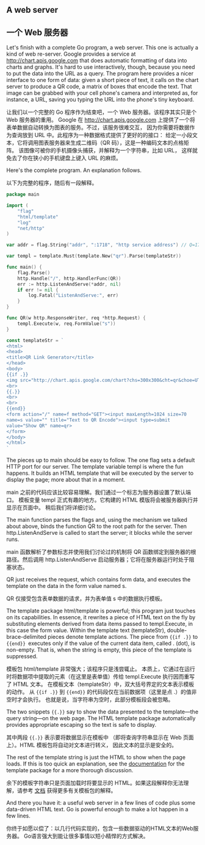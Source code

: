 ## A web server

## 一个 Web 服务器

Let's finish with a complete Go program, a web server. This one is actually a kind of web re-server. Google provides a service at http://chart.apis.google.com that does automatic formatting of data into charts and graphs. It's hard to use interactively, though, because you need to put the data into the URL as a query. The program here provides a nicer interface to one form of data: given a short piece of text, it calls on the chart server to produce a QR code, a matrix of boxes that encode the text. That image can be grabbed with your cell phone's camera and interpreted as, for instance, a URL, saving you typing the URL into the phone's tiny keyboard.

让我们以一个完整的 Go 程序作为结束吧，一个 Web 服务器。该程序其实只是个 Web 服务器的重用。 Google 在 http://chart.apis.google.com 上提供了一个将表单数据自动转换为图表的服务。不过，该服务很难交互， 因为你需要将数据作为查询放到 URL 中。此程序为一种数据格式提供了更好的的接口： 给定一小段文本，它将调用图表服务器来生成二维码（QR 码），这是一种编码文本的点格矩阵。 该图像可被你的手机摄像头捕获，并解释为一个字符串，比如 URL， 这样就免去了你在狭小的手机键盘上键入 URL 的麻烦。

Here's the complete program. An explanation follows.

以下为完整的程序，随后有一段解释。

```go
package main

import (
    "flag"
    "html/template"
    "log"
    "net/http"
)

var addr = flag.String("addr", ":1718", "http service address") // Q=17, R=18

var templ = template.Must(template.New("qr").Parse(templateStr))

func main() {
    flag.Parse()
    http.Handle("/", http.HandlerFunc(QR))
    err := http.ListenAndServe(*addr, nil)
    if err != nil {
        log.Fatal("ListenAndServe:", err)
    }
}

func QR(w http.ResponseWriter, req *http.Request) {
    templ.Execute(w, req.FormValue("s"))
}

const templateStr = `
<html>
<head>
<title>QR Link Generator</title>
</head>
<body>
{{if .}}
<img src="http://chart.apis.google.com/chart?chs=300x300&cht=qr&choe=UTF-8&chl={{.}}" />
<br>
{{.}}
<br>
<br>
{{end}}
<form action="/" name=f method="GET"><input maxLength=1024 size=70
name=s value="" title="Text to QR Encode"><input type=submit
value="Show QR" name=qr>
</form>
</body>
</html>
`
```
The pieces up to main should be easy to follow. The one flag sets a default HTTP port for our server. The template variable templ is where the fun happens. It builds an HTML template that will be executed by the server to display the page; more about that in a moment.

main 之前的代码应该比较容易理解。我们通过一个标志为服务器设置了默认端口。 模板变量 templ 正式有趣的地方。它构建的 HTML 模版将会被服务器执行并显示在页面中。 稍后我们将详细讨论。

The main function parses the flags and, using the mechanism we talked about above, binds the function QR to the root path for the server. Then http.ListenAndServe is called to start the server; it blocks while the server runs.

main 函数解析了参数标志并使用我们讨论过的机制将 QR 函数绑定到服务器的根路径。然后调用 http.ListenAndServe 启动服务器；它将在服务器运行时处于阻塞状态。

QR just receives the request, which contains form data, and executes the template on the data in the form value named s.

QR 仅接受包含表单数据的请求，并为表单值 s 中的数据执行模板。

The template package html/template is powerful; this program just touches on its capabilities. In essence, it rewrites a piece of HTML text on the fly by substituting elements derived from data items passed to templ.Execute, in this case the form value. Within the template text (templateStr), double-brace-delimited pieces denote template actions. The piece from `{{if .}}` to `{{end}} `executes only if the value of the current data item, called . (dot), is non-empty. That is, when the string is empty, this piece of the template is suppressed.

模板包 html/template 非常强大；该程序只是浅尝辄止。 本质上，它通过在运行时将数据项中提取的元素（在这里是表单值）传给 templ.Execute 执行因而重写了 HTML 文本。 在模板文本（templateStr）中，双大括号界定的文本表示模板的动作。 从 `{{if .}}` 到 `{{end}}` 的代码段仅在当前数据项（这里是点 .）的值非空时才会执行。 也就是说，当字符串为空时，此部分模板段会被忽略。

The two snippets `{{.}}` say to show the data presented to the template—the query string—on the web page. The HTML template package automatically provides appropriate escaping so the text is safe to display.

其中两段 `{{.}}` 表示要将数据显示在模板中 （即将查询字符串显示在 Web 页面上）。HTML 模板包将自动对文本进行转义， 因此文本的显示是安全的。

The rest of the template string is just the HTML to show when the page loads. If this is too quick an explanation, see the [documentation](https://go-zh.org/pkg/html/template/) for the template package for a more thorough discussion.

余下的模板字符串只是页面加载时将要显示的 HTML。如果这段解释你无法理解，请参考 [文档](https://go-zh.org/pkg/html/template/) 获得更多有关模板包的解释。

And there you have it: a useful web server in a few lines of code plus some data-driven HTML text. Go is powerful enough to make a lot happen in a few lines.

你终于如愿以偿了：以几行代码实现的，包含一些数据驱动的HTML文本的Web服务器。 Go语言强大到能让很多事情以短小精悍的方式解决。

